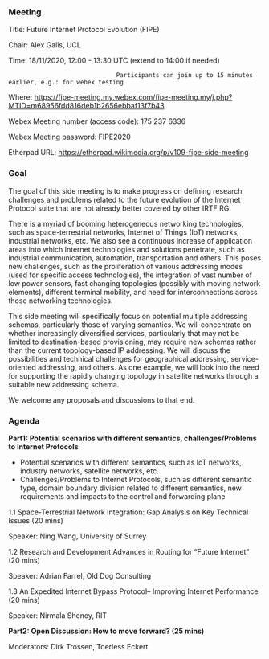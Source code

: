 ### **Meeting**
Title: Future Internet Protocol Evolution (FIPE)

Chair: Alex Galis, UCL

Time:  18/11/2020, 12:00 - 13:30 UTC (extend to 14:00 if needed)
                                  
                                  Participants can join up to 15 minutes earlier, e.g.: for webex testing

Where: 	https://fipe-meeting.my.webex.com/fipe-meeting.my/j.php?MTID=m68956fdd816deb1b2656ebbaf13f7b43

Webex Meeting number (access code): 175 237 6336

Webex Meeting password: FIPE2020

Etherpad URL: https://etherpad.wikimedia.org/p/v109-fipe-side-meeting

### **Goal**
The goal of this side meeting is to make progress on defining research challenges and problems related to the future evolution of the Internet Protocol suite  that are not already better covered by other IRTF RG. 

There is a myriad of booming heterogeneous networking technologies, such as space-terrestrial networks, Internet of Things (IoT) networks, industrial networks, etc. We also see a continuous increase of application areas into which Internet technologies and solutions penetrate, such as industrial communication, automation, transportation and others. This poses new challenges, such as the proliferation of various addressing modes (used for specific access technologies), the integration of vast number of low power sensors, fast changing topologies (possibly with moving network elements), different terminal mobility, and need for interconnections across those networking technologies. 

This side meeting will specifically focus on potential multiple addressing schemas, particularly those of varying semantics. We will concentrate on whether increasingly diversified services, particularly that may not be limited to destination-based provisioning, may require new schemas rather than the current topology-based IP addressing. We will discuss the possibilities and technical challenges for geographical addressing, service-oriented addressing, and others. As one example, we will look into the need for supporting the rapidly changing topology in satellite networks through a suitable new addressing schema.

We welcome any proposals and discussions to that end. 


### **Agenda**

**Part1: Potential scenarios with different semantics, challenges/Problems to Internet Protocols** 
- Potential scenarios with different semantics, such as IoT networks, industry networks, satellite networks, etc.
- Challenges/Problems to Internet Protocols, such as different semantic type, domain boundary division related to different semantics, new requirements and impacts to the control and forwarding plane

1.1 Space-Terrestrial Network Integration: Gap Analysis on Key Technical Issues (20 mins)

Speaker: Ning Wang, University of Surrey

1.2 Research and Development Advances in Routing for “Future Internet” (20 mins)

Speaker: Adrian Farrel, Old Dog Consulting

1.3 An Expedited Internet Bypass Protocol– Improving Internet Performance (20 mins)

Speaker: Nirmala Shenoy, RIT

**Part2: Open Discussion: How to move forward? (25 mins)**

Moderators: Dirk Trossen, Toerless Eckert
